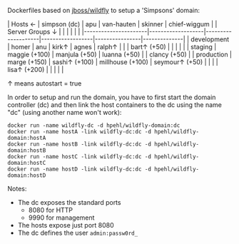 Dockerfiles based on [jboss/wildfly](https://registry.hub.docker.com/u/jboss/wildfly/) to setup a 'Simpsons' domain:

| Hosts &larr;         | simpson (dc)      | apu                | van-hauten       | skinner        | chief-wiggum |
| Server Groups &darr; |                   |                    |                  |                |              |
|----------------------|-------------------|--------------------|------------------|----------------|--------------|
| development          | homer             | anu                | kirk&uarr;       | agnes          | ralph&uarr;  |
|                      | bart&uarr; (+50)  |                    |                  |                |              |
| staging              | maggie (+100)     | manjula (+50)      | luanna (+50)     |                | clancy (+50) |
| production           | marge (+150)      | sashi&uarr; (+100) | millhouse (+100) | seymour↑ (+50) |              |
|                      | lisa&uarr; (+200) |                    |                  |                |              |

&uarr; means autostart = true

In order to setup and run the domain, you have to first start the domain controller (dc) and then link the host containers to the dc using the name "dc" (using another name won't work):

    docker run -name wildfly-dc -d hpehl/wildfly-domain:dc
    docker run -name hostA -link wildfly-dc:dc -d hpehl/wildfly-domain:hostA
    docker run -name hostB -link wildfly-dc:dc -d hpehl/wildfly-domain:hostB
    docker run -name hostC -link wildfly-dc:dc -d hpehl/wildfly-domain:hostC
    docker run -name hostD -link wildfly-dc:dc -d hpehl/wildfly-domain:hostD

Notes:

- The dc exposes the standard ports
  - 8080 for HTTP
  - 9990 for management
- The hosts expose just port 8080
- The dc defines the user `admin:passw0rd_`
